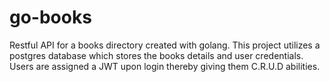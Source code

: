 # go-books
Restful API for a books directory created with golang. This project utilizes a postgres database which stores the books details and user credentials. Users are assigned a JWT upon login thereby giving  them C.R.U.D abilities.
